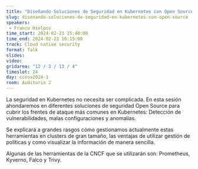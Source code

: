 ```yaml
---
title: "Diseñando Soluciones de Seguridad en Kubernetes con Open Source"
slug: disenando-soluciones-de-seguridad-en-kubernetes-con-open-source
speakers:
 - Franco Hielpos
time_start: 2024-02-23 15:40:00
time_end: 2024-02-23 16:15:00
track: Cloud native security
format: Talk
slides: 
video: 
gridarea: "12 / 3 / 13 / 4"
timeslot: 24
day: ccoss2024-1
room: Auditorio 2
---
```


La seguridad en Kubernetes no necesita ser complicada. En esta sesión ahondaremos en diferentes soluciones de seguridad Open Source para cubrir los frentes de ataque más comunes en Kubernetes: Detección de vulnerabilidades, malas configuraciones y anomalías.
 
Se explicará a grandes rasgos cómo gestionamos actualmente estas herramientas en clusters de gran tamaño, las ventajas de utilizar gestión de políticas y como visualizar la información de manera sencilla.
 
Algunas de las herramientas de la CNCF que se utilizarán son: Prometheus, Kyverno, Falco y Trivy.